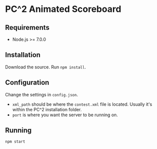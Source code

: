 # PC^2 Animated Scoreboard

## Requirements

- Node.js >= 7.0.0

## Installation
Download the source. Run `npm install`.

## Configuration
Change the settings in `config.json`. 

- `xml_path` should be where the `contest.xml` file is located. Usually it's within the PC^2 installation folder.
- `port` is where you want the server to be running on.

## Running
`npm start`